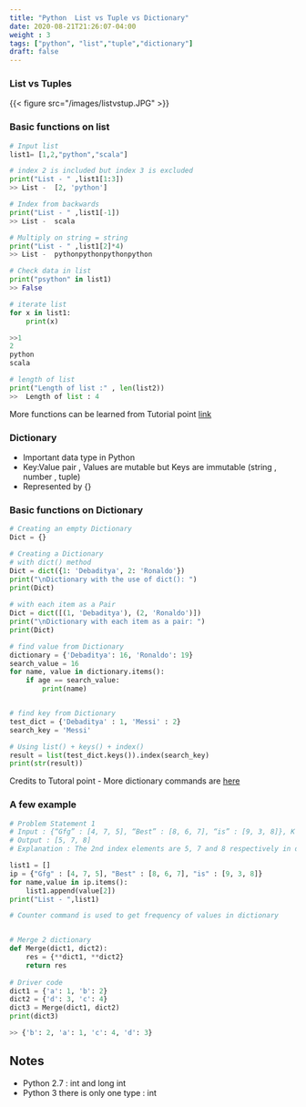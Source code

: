 ```yaml
---
title: "Python  List vs Tuple vs Dictionary"
date: 2020-08-21T21:26:07-04:00
weight : 3
tags: ["python", "list","tuple","dictionary"]
draft: false
---
```


### **List vs Tuples**

{{< figure src="/images/listvstup.JPG" >}}


### Basic functions on list 

```python
# Input list
list1= [1,2,"python","scala"]

# index 2 is included but index 3 is excluded
print("List - " ,list1[1:3])
>> List -  [2, 'python']

# Index from backwards
print("List - " ,list1[-1])
>> List -  scala

# Multiply on string = string 
print("List - " ,list1[2]*4)
>> List -  pythonpythonpythonpython

# Check data in list
print("psython" in list1)
>> False

# iterate list
for x in list1: 
    print(x)

>>1
2
python
scala

# length of list
print("Length of list :" , len(list2))
>>  Length of list : 4

```

More functions can be learned from Tutorial point [link](https://www.tutorialspoint.com/python/python_lists.htm)

### Dictionary
- Important data type in Python
- Key:Value pair , Values are mutable but Keys are immutable (string , number , tuple)
- Represented by {}

### Basic functions on Dictionary

```python
# Creating an empty Dictionary 
Dict = {}

# Creating a Dictionary 
# with dict() method 
Dict = dict({1: 'Debaditya', 2: 'Ronaldo'}) 
print("\nDictionary with the use of dict(): ") 
print(Dict) 
  
# with each item as a Pair 
Dict = dict([(1, 'Debaditya'), (2, 'Ronaldo')]) 
print("\nDictionary with each item as a pair: ") 
print(Dict) 

# find value from Dictionary
dictionary = {'Debaditya': 16, 'Ronaldo': 19}
search_value = 16
for name, value in dictionary.items(): 
    if age == search_value:
        print(name)


# find key from Dictionary
test_dict = {'Debaditya' : 1, 'Messi' : 2} 
search_key = 'Messi'

# Using list() + keys() + index() 
result = list(test_dict.keys()).index(search_key) 
print(str(result))
```

Credits to Tutoral point - More dictionary commands are [here](https://www.tutorialspoint.com/python/python_dictionary.htm)


### A few example

```python
# Problem Statement 1
# Input : {“Gfg” : [4, 7, 5], “Best” : [8, 6, 7], “is” : [9, 3, 8]}, K = 2
# Output : [5, 7, 8]
# Explanation : The 2nd index elements are 5, 7 and 8 respectively in different keys.

list1 = []
ip = {"Gfg" : [4, 7, 5], "Best" : [8, 6, 7], "is" : [9, 3, 8]}
for name,value in ip.items():
    list1.append(value[2])
print("List - ",list1)

# Counter command is used to get frequency of values in dictionary
```


```python

# Merge 2 dictionary
def Merge(dict1, dict2): 
    res = {**dict1, **dict2} 
    return res 
      
# Driver code 
dict1 = {'a': 1, 'b': 2} 
dict2 = {'d': 3, 'c': 4} 
dict3 = Merge(dict1, dict2) 
print(dict3)

>> {'b': 2, 'a': 1, 'c': 4, 'd': 3}
```


## Notes
- Python 2.7 : int and long int 
- Python 3 there is only one type : int 